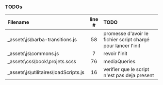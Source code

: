 ### TODOs
| Filename | line # | TODO
|:------|:------:|:------
| _assets\js\barba-transitions.js | 58 | promesse d'avoir le fichier script chargé pour lancer l'init
| _assets\js\commons.js | 7 | revoir l'init
| _assets\css\book\projets.scss | 76 | mediaQueries
| _assets\js\utilitaires\loadScripts.js | 16 | verifier que le script n'est pas deja present
